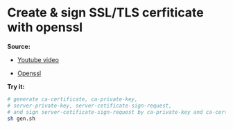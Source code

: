 # Create & sign SSL/TLS cerfiticate with openssl

**Source:**
  
- [Youtube video](https://www.youtube.com/watch?v=7YgaZIFn7mY)

- [Openssl](https://man.openbsd.org/openssl#req)

**Try it:**

  ```bash
  # generate ca-certificate, ca-private-key, 
  # server-private-key, server-cetificate-sign-request,
  # and sign server-cetificate-sign-request by ca-private-key and ca-certificate 
  sh gen.sh
  ```
